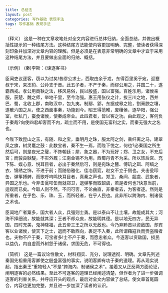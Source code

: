 ```yaml
---
title: 总结法
layout: post
categories: 写作基础 表现手法
tags: 写作基础 表现手法
---
```


〔释义〕 这是一种在文章收笔处对全文内容进行总体归纳，全面总结，并做出概括性提示的一种结尾方法。这种结尾方法能使内容更加明确、完整，使读者获得深刻印象并加深对文章内容的理解。但是必须是在表意非常明确的文章中才宜于采用这种结尾方法，并且要做出全面的归纳、概括。

〔示例〕 (秦)李斯：《谏逐客书》

臣闻吏议逐客，窃以为过矣!昔缪公求士，西取由余于戎，东得百里奚于宛，迎蹇叔于宋，来丕豹、公孙支于晋。此五子者，不产于秦，而缪公用之，并国二十，遂霸西戎。孝公用商鞅之法，移风易俗，民以殷盛，国以富强。百姓乐用，诸侯亲服，获楚、魏之师，举地千里，至今治强。惠王用张仪之计，拔三川之地，西并巴、蜀，北收上郡，南取汉中，包九夷，制鄢、郢，东据成皋之险，割膏腴之壤，遂散六国之从，使之西面事秦，功施到今。昭王得范睢，废穰侯，逐华阳，强公室，杜私门，蚕食诸侯，使秦成帝业。此四君者，皆以客之功。由此观之，客何负于秦哉?向使四君却客而不内，疏士而不用，是使国无富利之实，而秦无强大之名也。

今陛下致昆山之玉，有随、和之宝，垂明月之珠，服太阿之剑，乘纤离之马，建翠凤之旗，树灵鼍之鼓：此数宝者，秦不生一焉，而陛下悦之，何也?必秦国之所生然后可，则是夜光之璧，不饰朝廷；犀、象之器，不为玩好；郑、卫之女，不充后宫；而骏良駚騠，不实外厩；江南金锡不为用，西蜀丹青不为采。所以饰后宫、充下陈、娱心意、悦耳目者，必出于秦然后可，则是宛珠之簪、傅玑之珥、阿缟之衣、锦绣之饰，不进于前；而随俗雅化、佳冶窈窕，赵女不立于侧也。夫击瓮叩缶，弹筝搏髀，而歌呼呜鸣快耳目者，真秦之声也。郑卫、桑间、韶虞、武象者，异国之乐也。今弃击瓮叩缶而就郑卫，退弹筝而取韶虞，若是者何也?快意当前，适观而已矣。今取人则不然，不问可否，不论曲直，非秦者去，为客者逐。然则是所重者，在乎色、乐、珠、玉，而所轻者，在乎人民也。此非所以跨海内、制诸侯之术也。

臣闻地广者粟多，国大者人众，兵强则士勇。是以泰山不让土壤，故能成其大；河海不择细流，故能就其深；王者不却众庶，故能明其德。是以地无四方，民无异国，四时充美，鬼神降福，此五帝三王之所以无敌也。今乃弃黔首以资敌国，却宾客以业诸侯，使天下之士，退而不敢西向，裹足不入秦，此所谓藉寇兵而赍盗粮者也。夫物不产于秦，可宝者多!士不产于秦，而愿忠者众。今逐客以资敌国，损民以益仇，内自虚而外树怨于诸侯，求国无危，不可得也。

〔简析〕 这是一篇议论性散文，材料翔实、充分，说理透彻、明确。文章先列述秦国先祖重用客卿使之殷盛富强的事实，说明客卿有功于秦的道理。再从现实说起，指出秦王“重物轻人”不是“跨海内、制诸侯之术”。接着又从正反两方面论证，阐明逐客的必然结果。至此不可逐客的道理已经阐述清楚，但作者为了进一步强调逐客的利害关系，并呼应开头的观点，最后对全文内容做了总结，使文章首尾圆合，内容也更加完整，并且进一步加深了读者的认识。 